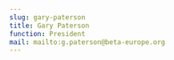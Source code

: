 ```yaml
---
slug: gary-paterson
title: Gary Paterson
function: President
mail: mailto:g.paterson@beta-europe.org
---
```


